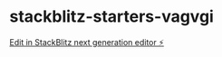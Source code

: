 # stackblitz-starters-vagvgi

[Edit in StackBlitz next generation editor ⚡️](https://stackblitz.com/~/github.com/happyharis/stackblitz-starters-vagvgi)